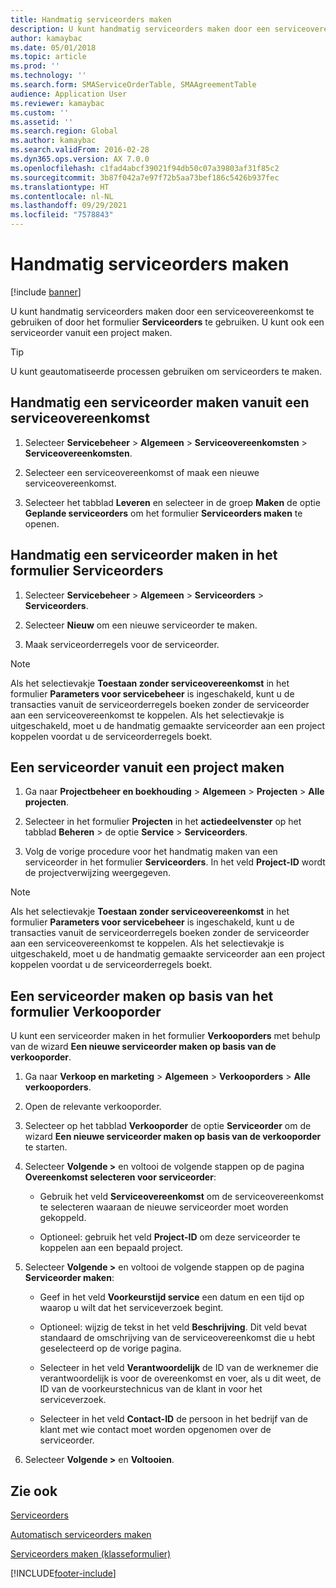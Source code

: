 ```yaml
---
title: Handmatig serviceorders maken
description: U kunt handmatig serviceorders maken door een serviceovereenkomst te gebruiken of door het formulier **Serviceorders** te gebruiken.
author: kamaybac
ms.date: 05/01/2018
ms.topic: article
ms.prod: ''
ms.technology: ''
ms.search.form: SMAServiceOrderTable, SMAAgreementTable
audience: Application User
ms.reviewer: kamaybac
ms.custom: ''
ms.assetid: ''
ms.search.region: Global
ms.author: kamaybac
ms.search.validFrom: 2016-02-28
ms.dyn365.ops.version: AX 7.0.0
ms.openlocfilehash: c1fad4abcf39021f94db50c07a39803af31f85c2
ms.sourcegitcommit: 3b87f042a7e97f72b5aa73bef186c5426b937fec
ms.translationtype: HT
ms.contentlocale: nl-NL
ms.lasthandoff: 09/29/2021
ms.locfileid: "7578843"
---
```

# <a name="create-service-orders-manually"></a>Handmatig serviceorders maken    

[!include [banner](../includes/banner.md)]


U kunt handmatig serviceorders maken door een serviceovereenkomst te gebruiken of door het formulier **Serviceorders** te gebruiken. U kunt ook een serviceorder vanuit een project maken.

> [!TIP]
> <P>U kunt geautomatiseerde processen gebruiken om serviceorders te maken. 

## <a name="create-a-service-order-manually-from-a-service-agreement"></a>Handmatig een serviceorder maken vanuit een serviceovereenkomst

1.  Selecteer **Servicebeheer** \> **Algemeen** \> **Serviceovereenkomsten** \> **Serviceovereenkomsten**.

2.  Selecteer een serviceovereenkomst of maak een nieuwe serviceovereenkomst.

3.  Selecteer het tabblad **Leveren** en selecteer in de groep **Maken** de optie **Geplande serviceorders** om het formulier **Serviceorders maken** te openen.

## <a name="create-a-service-order-manually-in-the-service-orders-form"></a>Handmatig een serviceorder maken in het formulier Serviceorders

1.  Selecteer **Servicebeheer** \> **Algemeen** \> **Serviceorders** \> **Serviceorders**.

2.  Selecteer **Nieuw** om een nieuwe serviceorder te maken.

3.  Maak serviceorderregels voor de serviceorder.

> [!NOTE]
> <P>Als het selectievakje <STRONG>Toestaan zonder serviceovereenkomst</STRONG> in het formulier <STRONG>Parameters voor servicebeheer</STRONG> is ingeschakeld, kunt u de transacties vanuit de serviceorderregels boeken zonder de serviceorder aan een serviceovereenkomst te koppelen. Als het selectievakje is uitgeschakeld, moet u de handmatig gemaakte serviceorder aan een project koppelen voordat u de serviceorderregels boekt.</P>

## <a name="create-a-service-order-from-a-project"></a>Een serviceorder vanuit een project maken

1.  Ga naar **Projectbeheer en boekhouding** \> **Algemeen** \> **Projecten** \> **Alle projecten**.

2.  Selecteer in het formulier **Projecten** in het **actiedeelvenster** op het tabblad **Beheren** \> de optie **Service** \> **Serviceorders**.

3.  Volg de vorige procedure voor het handmatig maken van een serviceorder in het formulier **Serviceorders**. In het veld **Project-ID** wordt de projectverwijzing weergegeven.

> [!NOTE]
> <P>Als het selectievakje <STRONG>Toestaan zonder serviceovereenkomst</STRONG> in het formulier <STRONG>Parameters voor servicebeheer</STRONG> is ingeschakeld, kunt u de transacties vanuit de serviceorderregels boeken zonder de serviceorder aan een serviceovereenkomst te koppelen. Als het selectievakje is uitgeschakeld, moet u de handmatig gemaakte serviceorder aan een project koppelen voordat u de serviceorderregels boekt.</P>

## <a name="create-a-service-order-from-the-sales-order-form"></a>Een serviceorder maken op basis van het formulier Verkooporder

U kunt een serviceorder maken in het formulier **Verkooporders** met behulp van de wizard **Een nieuwe serviceorder maken op basis van de verkooporder**.

1.  Ga naar **Verkoop en marketing** \> **Algemeen** \> **Verkooporders** \> **Alle verkooporders**.

2.  Open de relevante verkooporder.

3.  Selecteer op het tabblad **Verkooporder** de optie **Serviceorder** om de wizard **Een nieuwe serviceorder maken op basis van de verkooporder** te starten.

4.  Selecteer **Volgende \>** en voltooi de volgende stappen op de pagina **Overeenkomst selecteren voor serviceorder**:
    
      - Gebruik het veld **Serviceovereenkomst** om de serviceovereenkomst te selecteren waaraan de nieuwe serviceorder moet worden gekoppeld.
    
      - Optioneel: gebruik het veld **Project-ID** om deze serviceorder te koppelen aan een bepaald project.

5.  Selecteer **Volgende \>** en voltooi de volgende stappen op de pagina **Serviceorder maken**:
    
      - Geef in het veld **Voorkeurstijd service** een datum en een tijd op waarop u wilt dat het serviceverzoek begint.
    
      - Optioneel: wijzig de tekst in het veld **Beschrijving**. Dit veld bevat standaard de omschrijving van de serviceovereenkomst die u hebt geselecteerd op de vorige pagina.
    
      - Selecteer in het veld **Verantwoordelijk** de ID van de werknemer die verantwoordelijk is voor de overeenkomst en voer, als u dit weet, de ID van de voorkeurstechnicus van de klant in voor het serviceverzoek.
    
      - Selecteer in het veld **Contact-ID** de persoon in het bedrijf van de klant met wie contact moet worden opgenomen over de serviceorder.

6.  Selecteer **Volgende \>** en **Voltooien**.


## <a name="see-also"></a>Zie ook

[Serviceorders](service-orders.md)

[Automatisch serviceorders maken](create-service-orders-automatically.md)

[Serviceorders maken (klasseformulier)](https://technet.microsoft.com/library/aa553901\(v=ax.60\)) 



[!INCLUDE[footer-include](../../includes/footer-banner.md)]
